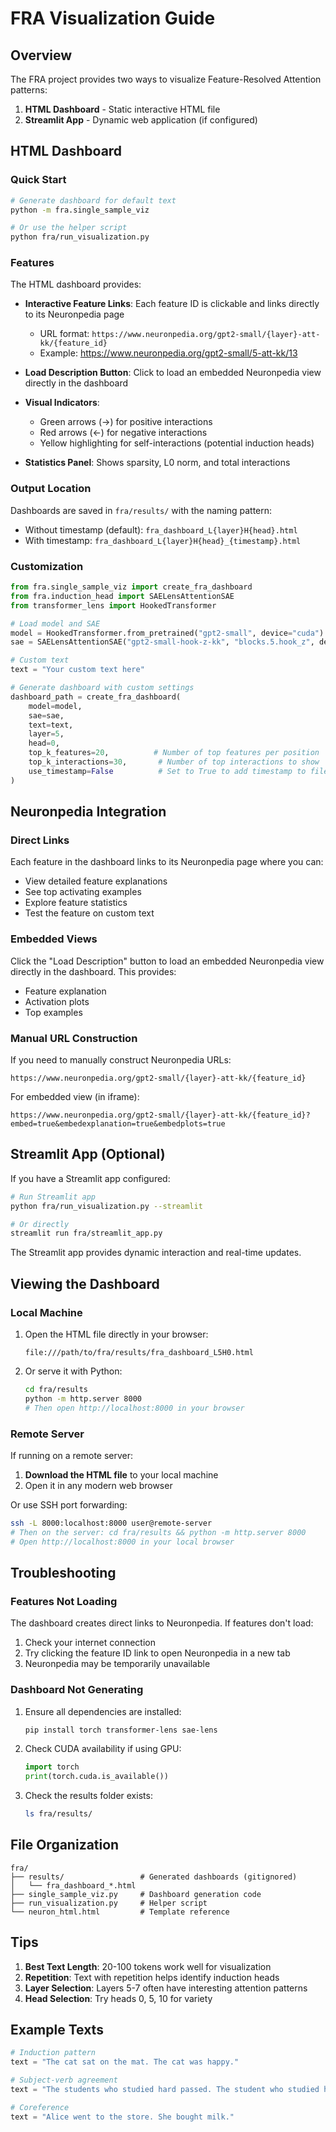 # FRA Visualization Guide

## Overview

The FRA project provides two ways to visualize Feature-Resolved Attention patterns:

1. **HTML Dashboard** - Static interactive HTML file
2. **Streamlit App** - Dynamic web application (if configured)

## HTML Dashboard

### Quick Start

```bash
# Generate dashboard for default text
python -m fra.single_sample_viz

# Or use the helper script
python fra/run_visualization.py
```

### Features

The HTML dashboard provides:

- **Interactive Feature Links**: Each feature ID is clickable and links directly to its Neuronpedia page
  - URL format: `https://www.neuronpedia.org/gpt2-small/{layer}-att-kk/{feature_id}`
  - Example: https://www.neuronpedia.org/gpt2-small/5-att-kk/13

- **Load Description Button**: Click to load an embedded Neuronpedia view directly in the dashboard

- **Visual Indicators**:
  - Green arrows (→) for positive interactions
  - Red arrows (←) for negative interactions  
  - Yellow highlighting for self-interactions (potential induction heads)

- **Statistics Panel**: Shows sparsity, L0 norm, and total interactions

### Output Location

Dashboards are saved in `fra/results/` with the naming pattern:
- Without timestamp (default): `fra_dashboard_L{layer}H{head}.html`
- With timestamp: `fra_dashboard_L{layer}H{head}_{timestamp}.html`

### Customization

```python
from fra.single_sample_viz import create_fra_dashboard
from fra.induction_head import SAELensAttentionSAE
from transformer_lens import HookedTransformer

# Load model and SAE
model = HookedTransformer.from_pretrained("gpt2-small", device="cuda")
sae = SAELensAttentionSAE("gpt2-small-hook-z-kk", "blocks.5.hook_z", device="cuda")

# Custom text
text = "Your custom text here"

# Generate dashboard with custom settings
dashboard_path = create_fra_dashboard(
    model=model,
    sae=sae,
    text=text,
    layer=5,
    head=0,
    top_k_features=20,          # Number of top features per position
    top_k_interactions=30,       # Number of top interactions to show
    use_timestamp=False          # Set to True to add timestamp to filename
)
```

## Neuronpedia Integration

### Direct Links

Each feature in the dashboard links to its Neuronpedia page where you can:
- View detailed feature explanations
- See top activating examples
- Explore feature statistics
- Test the feature on custom text

### Embedded Views

Click the "Load Description" button to load an embedded Neuronpedia view directly in the dashboard. This provides:
- Feature explanation
- Activation plots
- Top examples

### Manual URL Construction

If you need to manually construct Neuronpedia URLs:

```
https://www.neuronpedia.org/gpt2-small/{layer}-att-kk/{feature_id}
```

For embedded view (in iframe):
```
https://www.neuronpedia.org/gpt2-small/{layer}-att-kk/{feature_id}?embed=true&embedexplanation=true&embedplots=true
```

## Streamlit App (Optional)

If you have a Streamlit app configured:

```bash
# Run Streamlit app
python fra/run_visualization.py --streamlit

# Or directly
streamlit run fra/streamlit_app.py
```

The Streamlit app provides dynamic interaction and real-time updates.

## Viewing the Dashboard

### Local Machine

1. Open the HTML file directly in your browser:
   ```
   file:///path/to/fra/results/fra_dashboard_L5H0.html
   ```

2. Or serve it with Python:
   ```bash
   cd fra/results
   python -m http.server 8000
   # Then open http://localhost:8000 in your browser
   ```

### Remote Server

If running on a remote server:

1. **Download the HTML file** to your local machine
2. Open it in any modern web browser

Or use SSH port forwarding:
```bash
ssh -L 8000:localhost:8000 user@remote-server
# Then on the server: cd fra/results && python -m http.server 8000
# Open http://localhost:8000 in your local browser
```

## Troubleshooting

### Features Not Loading

The dashboard creates direct links to Neuronpedia. If features don't load:
1. Check your internet connection
2. Try clicking the feature ID link to open Neuronpedia in a new tab
3. Neuronpedia may be temporarily unavailable

### Dashboard Not Generating

1. Ensure all dependencies are installed:
   ```bash
   pip install torch transformer-lens sae-lens
   ```

2. Check CUDA availability if using GPU:
   ```python
   import torch
   print(torch.cuda.is_available())
   ```

3. Check the results folder exists:
   ```bash
   ls fra/results/
   ```

## File Organization

```
fra/
├── results/                 # Generated dashboards (gitignored)
│   └── fra_dashboard_*.html
├── single_sample_viz.py     # Dashboard generation code
├── run_visualization.py     # Helper script
└── neuron_html.html         # Template reference
```

## Tips

1. **Best Text Length**: 20-100 tokens work well for visualization
2. **Repetition**: Text with repetition helps identify induction heads
3. **Layer Selection**: Layers 5-7 often have interesting attention patterns
4. **Head Selection**: Try heads 0, 5, 10 for variety

## Example Texts

```python
# Induction pattern
text = "The cat sat on the mat. The cat was happy."

# Subject-verb agreement
text = "The students who studied hard passed. The student who studied hard passed."

# Coreference
text = "Alice went to the store. She bought milk."
```